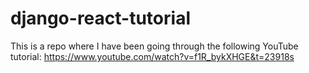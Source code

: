 # django-react-tutorial

This is a repo where I have been going through the following YouTube tutorial:
https://www.youtube.com/watch?v=f1R_bykXHGE&t=23918s
